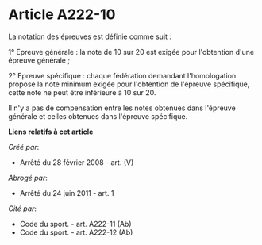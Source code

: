 # Article A222-10

La notation des épreuves est définie comme suit :

1° Epreuve générale : la note de 10 sur 20 est exigée pour l'obtention d'une épreuve générale ;

2° Epreuve spécifique : chaque fédération demandant l'homologation propose la note minimum exigée pour l'obtention de
l'épreuve spécifique, cette note ne peut être inférieure à 10 sur 20.

Il n'y a pas de compensation entre les notes obtenues dans l'épreuve générale et celles obtenues dans l'épreuve spécifique.

**Liens relatifs à cet article**

_Créé par_:

  - Arrêté du 28 février 2008 - art. (V)

_Abrogé par_:

  - Arrêté du 24 juin 2011 - art. 1

_Cité par_:

  - Code du sport. - art. A222-11 (Ab)
  - Code du sport. - art. A222-12 (Ab)
